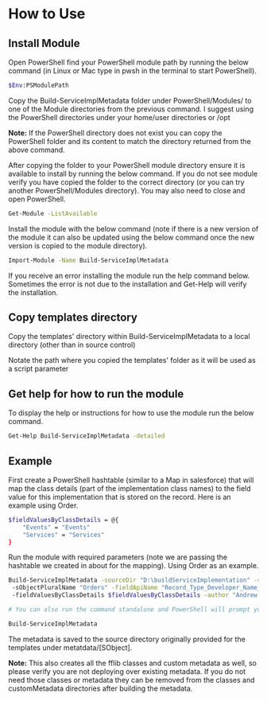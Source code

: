 # How to Use

## Install Module

Open PowerShell find your PowerShell module path by running the below command (in Linux or Mac type in pwsh in the
terminal to start PowerShell).

```bash
$Env:PSModulePath
```

Copy the Build-ServiceImplMetadata folder under PowerShell/Modules/ to one of the Module directories from the previous
command. I suggest using the PowerShell directories under your home/user directories or /opt

**Note:** If the PowerShell directory does not exist you can copy the PowerShell folder and its content to match the
directory returned from the above command.

After copying the folder to your PowerShell module directory ensure it is available to install by running the below
command. If you do not see module verify you have copied the folder to the correct directory (or you can try another
PowerShell/Modules directory). You may also need to close and open PowerShell.

```bash
Get-Module -ListAvailable
```

Install the module with the below command (note if there is a new version of the module  it can also be updated using 
the below command once the new version is copied to the module directory).

```bash
Import-Module -Name Build-ServiceImplMetadata
```

If you receive an error installing the module run the help command below. Sometimes the error is not due to the
installation and Get-Help will verify the installation.

## Copy templates directory

Copy the templates' directory within Build-ServiceImplMetadata to a local directory (other than in source control)

Notate the path where you copied the templates' folder as it will be used as a script parameter

## Get help for how to run the module

To display the help or instructions for how to use the module run the below command.

```bash
Get-Help Build-ServiceImplMetadata -detailed
```

## Example

First create a PowerShell hashtable (similar to a Map in salesforce) that will map the class details (part of the
implementation class names) to the field value for this implementation that is stored on the record. Here is an example
using Order.

```bash
$fieldValuesByClassDetails = @{
	"Events" = "Events"
	"Services" = "Services"
}
```

Run the module with required parameters (note we are passing the hashtable we created in about for the mapping). Using
Order as an example.

```bash
Build-ServiceImplMetadata -sourceDir "D:\buildServiceImplementation" -sObjectApIName "Order" `
 -sObjectPluralName "Orders" -fieldApiName "Record_Type_Developer_Name__c" `
 -fieldValuesByClassDetails $fieldValuesByClassDetails -author "Andrew La Russa" -apiVersion "48.0"

# You can also run the command standalone and PowerShell will prompt you for all required parameters

Build-ServiceImplMetadata
```

The metadata is saved to the source directory originally provided for the templates under metatdata/[SObject].

**Note:** This also creates all the fflib classes and custom metadata as well, so please verify you are not deploying over
existing metadata. If you do not need those classes or metadata they can be removed from the classes and customMetadata
directories after building the metadata.